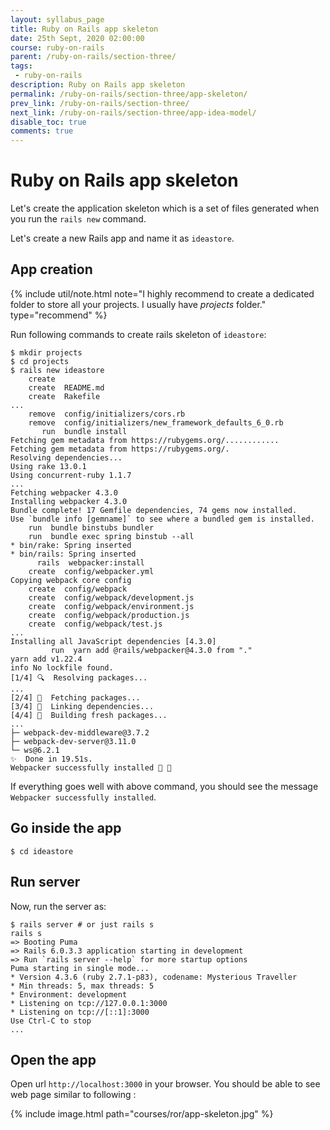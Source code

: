 ```yaml
---
layout: syllabus_page
title: Ruby on Rails app skeleton
date: 25th Sept, 2020 02:00:00
course: ruby-on-rails
parent: /ruby-on-rails/section-three/
tags:
 - ruby-on-rails
description: Ruby on Rails app skeleton
permalink: /ruby-on-rails/section-three/app-skeleton/
prev_link: /ruby-on-rails/section-three/
next_link: /ruby-on-rails/section-three/app-idea-model/
disable_toc: true
comments: true
---
```


# Ruby on Rails app skeleton

Let's create the application skeleton which is a set of files generated when you run the `rails new` command.

Let's create a new Rails app and name it as `ideastore`.

## App creation

{% include util/note.html
    note="I highly recommend to create a dedicated folder to store all your projects. I usually have <em>projects</em> folder." type="recommend"
%}

Run following commands to create rails skeleton of `ideastore`:

```shell
$ mkdir projects
$ cd projects
$ rails new ideastore
    create
    create  README.md
    create  Rakefile
...
    remove  config/initializers/cors.rb
    remove  config/initializers/new_framework_defaults_6_0.rb
       run  bundle install
Fetching gem metadata from https://rubygems.org/............
Fetching gem metadata from https://rubygems.org/.
Resolving dependencies...
Using rake 13.0.1
Using concurrent-ruby 1.1.7
...
Fetching webpacker 4.3.0
Installing webpacker 4.3.0
Bundle complete! 17 Gemfile dependencies, 74 gems now installed.
Use `bundle info [gemname]` to see where a bundled gem is installed.
    run  bundle binstubs bundler
    run  bundle exec spring binstub --all
* bin/rake: Spring inserted
* bin/rails: Spring inserted
      rails  webpacker:install
    create  config/webpacker.yml
Copying webpack core config
    create  config/webpack
    create  config/webpack/development.js
    create  config/webpack/environment.js
    create  config/webpack/production.js
    create  config/webpack/test.js
...
Installing all JavaScript dependencies [4.3.0]
         run  yarn add @rails/webpacker@4.3.0 from "."
yarn add v1.22.4
info No lockfile found.
[1/4] 🔍  Resolving packages...
...
[2/4] 🚚  Fetching packages...
[3/4] 🔗  Linking dependencies...
[4/4] 🔨  Building fresh packages...
...
├─ webpack-dev-middleware@3.7.2
├─ webpack-dev-server@3.11.0
└─ ws@6.2.1
✨  Done in 19.51s.
Webpacker successfully installed 🎉 🍰
```

If everything goes well with above command, you should see the message `Webpacker successfully installed`.

## Go inside the app

```shell
$ cd ideastore
```

## Run server

Now, run the server as:

```shell
$ rails server # or just rails s
rails s
=> Booting Puma
=> Rails 6.0.3.3 application starting in development
=> Run `rails server --help` for more startup options
Puma starting in single mode...
* Version 4.3.6 (ruby 2.7.1-p83), codename: Mysterious Traveller
* Min threads: 5, max threads: 5
* Environment: development
* Listening on tcp://127.0.0.1:3000
* Listening on tcp://[::1]:3000
Use Ctrl-C to stop
...
```

## Open the app

Open url `http://localhost:3000` in your browser. You should be able to see web page similar to following :

{% include image.html path="courses/ror/app-skeleton.jpg" %}
